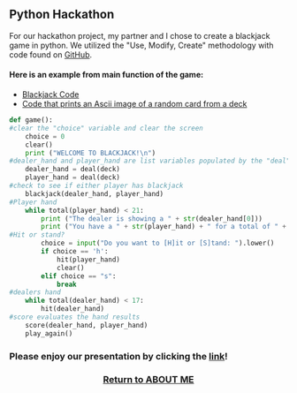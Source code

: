 ## Python Hackathon

For our hackathon project, my partner and I chose to create a blackjack game in python. We utilized the "Use, Modify, Create" methodology with code found on [GitHub](https://gist.github.com/mjhea0/5680216).

#### Here is an example from main function of the game:
   - [Blackjack Code](https://github.com/samcabano/python_hackathon/blob/master/blackjack.py)
   - [Code that prints an Ascii image of a random card from a deck](https://github.com/samcabano/python_hackathon/blob/master/ascii_cards.py)
    
```python
def game():
#clear the "choice" variable and clear the screen
	choice = 0
	clear()
	print ("WELCOME TO BLACKJACK!\n")
#dealer_hand and player_hand are list variables populated by the "deal" function
    dealer_hand = deal(deck)
	player_hand = deal(deck)
#check to see if either player has blackjack
	blackjack(dealer_hand, player_hand)
#Player hand
	while total(player_hand) < 21:
		print ("The dealer is showing a " + str(dealer_hand[0]))
		print ("You have a " + str(player_hand) + " for a total of " + str(total(player_hand)))
#Hit or stand?
        choice = input("Do you want to [H]it or [S]tand: ").lower()
		if choice == 'h':
			hit(player_hand)
			clear()
		elif choice == "s":
			break
#dealers hand
    while total(dealer_hand) < 17:
		hit(dealer_hand)
#score evaluates the hand results
	score(dealer_hand, player_hand)
	play_again()
```

### Please enjoy our presentation by clicking the [link](https://youtu.be/ddibLfuTo10)!

<h3 align="center">
  <a href="https://samcabano.github.io/cabano-profile/">Return to ABOUT ME</a>
</h3>
